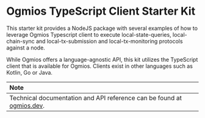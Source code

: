 # Ogmios TypeScript Client Starter Kit

This starter kit provides a NodeJS package with several examples of how to leverage Ogmios Typescript client to execute local-state-queries, local-chain-sync and local-tx-submission and local-tx-monitoring protocols against a node.

While Ogmios offers a language-agnostic API, this kit utilizes the TypeScript client that is available for Ogmios. Clients exist in other languages such as Kotlin, Go or Java.

| **Note**                                                                                     |
| :---                                                                                         |
| Technical documentation and API reference can be found at [ogmios.dev](https://ogmios.dev/). |
